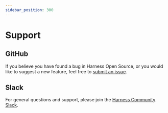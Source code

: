 ```yaml
---
sidebar_position: 300
---
```


# Support

## GitHub

If you believe you have found a bug in Harness Open Source, or you would like to suggest a new feature, feel free to [submit an issue](https://github.com/harness/gitness/issues).

## Slack

For general questions and support, please join the [Harness Community Slack](https://join.slack.com/t/harnesscommunity/shared_invite/zt-2frobs97n-HwsLuNvfb6A7dEf_HKspHA).



